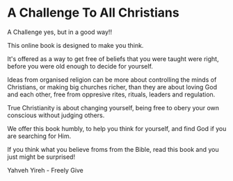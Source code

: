 # A Challenge To All Christians

A Challenge yes, but in a good way!!

This online book is designed to make you think.

It's offered as a way to get free of beliefs that you were taught were right, before you were old enough to decide for yourself.

Ideas from organised religion can be more about controlling the minds of Christians, or making big churches richer, than they are about loving God and each other, free from oppresive rites, rituals, leaders and regulation.

True Christianity is about changing yourself, being free to obery your own conscious without judging others.

We offer this book humbly, to help you think for yourself, and find God if you are searching for Him.

If you think what you believe froms from the Bible, read this book and you just might be surprised!

Yahveh Yireh - Freely Give
